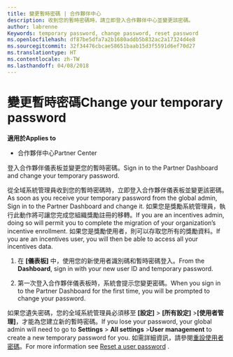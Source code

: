 ```yaml
---
title: 變更暫時密碼 | 合作夥伴中心
description: 收到您的暫時密碼時，請立即登入合作夥伴中心並變更該密碼。
author: labrenne
Keywords: temporary password, change password, reset password
ms.openlocfilehash: df87be5dfa7a2b1680addb5b832ac2a17324d4e8
ms.sourcegitcommit: 32f34476cbcae58651baab15d3f5591d6ef70d27
ms.translationtype: HT
ms.contentlocale: zh-TW
ms.lasthandoff: 04/08/2018
---
```

# <a name="change-your-temporary-password"></a><span data-ttu-id="86244-103">變更暫時密碼</span><span class="sxs-lookup"><span data-stu-id="86244-103">Change your temporary password</span></span>

**<span data-ttu-id="86244-104">適用於</span><span class="sxs-lookup"><span data-stu-id="86244-104">Applies to</span></span>**

-  <span data-ttu-id="86244-105">合作夥伴中心</span><span class="sxs-lookup"><span data-stu-id="86244-105">Partner Center</span></span>

<span data-ttu-id="86244-106">登入合作夥伴儀表板並變更您的暫時密碼。</span><span class="sxs-lookup"><span data-stu-id="86244-106">Sign in to the Partner Dashboard and change your temporary password.</span></span>

<span data-ttu-id="86244-107">從全域系統管理員收到您的暫時密碼時，立即登入合作夥伴儀表板並變更該密碼。</span><span class="sxs-lookup"><span data-stu-id="86244-107">As soon as you receive your temporary password from the global admin, Sign in to the Partner Dashboard and change it.</span></span> <span data-ttu-id="86244-108">如果您是獎勵系統管理員，執行此動作將可讓您完成您組織獎勵註冊的移轉。</span><span class="sxs-lookup"><span data-stu-id="86244-108">If you are an incentives admin, doing so will permit you to complete the migration of your organization’s incentive enrollment.</span></span> <span data-ttu-id="86244-109">如果您是獎勵使用者，則可以存取您所有的獎勵資料。</span><span class="sxs-lookup"><span data-stu-id="86244-109">If you are an incentives user, you will then be able to access all your incentives data.</span></span>

1.  <span data-ttu-id="86244-110">在 **\[儀表板\]** 中，使用您的新使用者識別碼和暫時密碼登入。</span><span class="sxs-lookup"><span data-stu-id="86244-110">From the **Dashboard**, sign in with your new user ID and temporary password.</span></span>

2.  <span data-ttu-id="86244-111">第一次登入合作夥伴儀表板時，系統會提示您變更密碼。</span><span class="sxs-lookup"><span data-stu-id="86244-111">When you sign in to the Partner Dashboard for the first time, you will be prompted to change your password.</span></span>

<span data-ttu-id="86244-112">如果您遺失密碼，您的全域系統管理員必須移至 **\[設定\]** > **\[所有設定\]** >**\[使用者管理\]**，才能為您建立新的暫時密碼。</span><span class="sxs-lookup"><span data-stu-id="86244-112">If you lose your password, your global admin will need to go to  **Settings** > **All settings** >**User management** to create a new temporary password for you.</span></span>
<span data-ttu-id="86244-113">如需詳細資訊，請參閱[重設使用者密碼](reset-a-user-password.md)。</span><span class="sxs-lookup"><span data-stu-id="86244-113">For more information see [Reset a user password](reset-a-user-password.md) .</span></span>


 

 



